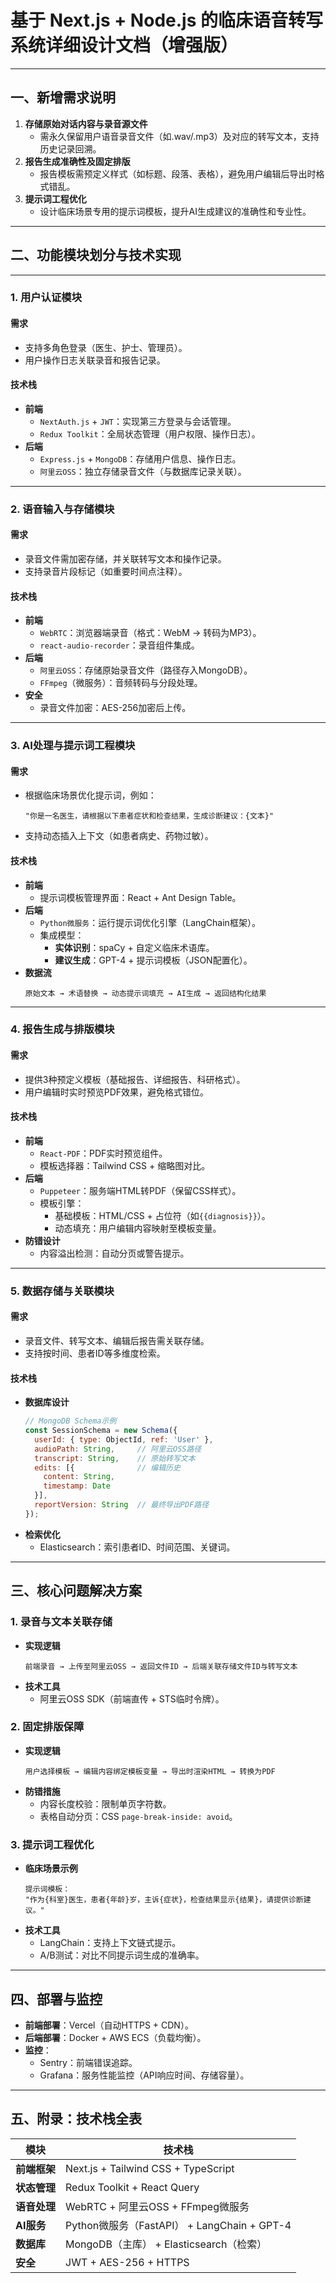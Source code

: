 # 基于 Next.js + Node.js 的临床语音转写系统详细设计文档（增强版）

---

## **一、新增需求说明**
1. **存储原始对话内容与录音源文件**  
   - 需永久保留用户语音录音文件（如.wav/.mp3）及对应的转写文本，支持历史记录回溯。  
2. **报告生成准确性及固定排版**  
   - 报告模板需预定义样式（如标题、段落、表格），避免用户编辑后导出时格式错乱。  
3. **提示词工程优化**  
   - 设计临床场景专用的提示词模板，提升AI生成建议的准确性和专业性。  

---

## **二、功能模块划分与技术实现**

---

### **1. 用户认证模块**  
#### 需求  
- 支持多角色登录（医生、护士、管理员）。  
- 用户操作日志关联录音和报告记录。  

#### 技术栈  
- **前端**  
  - `NextAuth.js` + `JWT`：实现第三方登录与会话管理。  
  - `Redux Toolkit`：全局状态管理（用户权限、操作日志）。  
- **后端**  
  - `Express.js` + `MongoDB`：存储用户信息、操作日志。  
  - `阿里云OSS`：独立存储录音文件（与数据库记录关联）。  

---

### **2. 语音输入与存储模块**  
#### 需求  
- 录音文件需加密存储，并关联转写文本和操作记录。  
- 支持录音片段标记（如重要时间点注释）。  

#### 技术栈  
- **前端**  
  - `WebRTC`：浏览器端录音（格式：WebM → 转码为MP3）。  
  - `react-audio-recorder`：录音组件集成。  
- **后端**  
  - `阿里云OSS`：存储原始录音文件（路径存入MongoDB）。  
  - `FFmpeg`（微服务）：音频转码与分段处理。  
- **安全**  
  - 录音文件加密：AES-256加密后上传。  

---

### **3. AI处理与提示词工程模块**  
#### 需求  
- 根据临床场景优化提示词，例如：  
  ```text  
  "你是一名医生，请根据以下患者症状和检查结果，生成诊断建议：{文本}"  
  ```  
- 支持动态插入上下文（如患者病史、药物过敏）。

#### 技术栈  
- **前端**  
  - 提示词模板管理界面：React + Ant Design Table。  
- **后端**  
  - `Python微服务`：运行提示词优化引擎（LangChain框架）。  
  - 集成模型：  
    - **实体识别**：spaCy + 自定义临床术语库。  
    - **建议生成**：GPT-4 + 提示词模板（JSON配置化）。  
- **数据流**  
  ```text  
  原始文本 → 术语替换 → 动态提示词填充 → AI生成 → 返回结构化结果  
  ```  

---

### **4. 报告生成与排版模块**  
#### 需求  
- 提供3种预定义模板（基础报告、详细报告、科研格式）。  
- 用户编辑时实时预览PDF效果，避免格式错位。  

#### 技术栈  
- **前端**  
  - `React-PDF`：PDF实时预览组件。  
  - 模板选择器：Tailwind CSS + 缩略图对比。  
- **后端**  
  - `Puppeteer`：服务端HTML转PDF（保留CSS样式）。  
  - 模板引擎：  
    - 基础模板：HTML/CSS + 占位符（如`{{diagnosis}}`）。  
    - 动态填充：用户编辑内容映射至模板变量。  
- **防错设计**  
  - 内容溢出检测：自动分页或警告提示。  

---

### **5. 数据存储与关联模块**  
#### 需求  
- 录音文件、转写文本、编辑后报告需关联存储。  
- 支持按时间、患者ID等多维度检索。  

#### 技术栈  
- **数据库设计**  
  ```javascript  
  // MongoDB Schema示例  
  const SessionSchema = new Schema({  
    userId: { type: ObjectId, ref: 'User' },  
    audioPath: String,     // 阿里云OSS路径  
    transcript: String,    // 原始转写文本  
    edits: [{              // 编辑历史  
      content: String,  
      timestamp: Date  
    }],  
    reportVersion: String  // 最终导出PDF路径  
  });  
  ```  
- **检索优化**  
  - Elasticsearch：索引患者ID、时间范围、关键词。  

---

## **三、核心问题解决方案**  
### **1. 录音与文本关联存储**  
- **实现逻辑**  
  ```text  
  前端录音 → 上传至阿里云OSS → 返回文件ID → 后端关联存储文件ID与转写文本  
  ```  
- **技术工具**  
  - 阿里云OSS SDK（前端直传 + STS临时令牌）。  

### **2. 固定排版保障**  
- **实现逻辑**  
  ```text  
  用户选择模板 → 编辑内容绑定模板变量 → 导出时渲染HTML → 转换为PDF  
  ```  
- **防错措施**  
  - 内容长度校验：限制单页字符数。  
  - 表格自动分页：CSS `page-break-inside: avoid`。  

### **3. 提示词工程优化**  
- **临床场景示例**  
  ```text  
  提示词模板：  
  "作为{科室}医生，患者{年龄}岁，主诉{症状}，检查结果显示{结果}，请提供诊断建议。"  
  ```  
- **技术工具**  
  - LangChain：支持上下文链式提示。  
  - A/B测试：对比不同提示词生成的准确率。  

---

## **四、部署与监控**  
- **前端部署**：Vercel（自动HTTPS + CDN）。  
- **后端部署**：Docker + AWS ECS（负载均衡）。  
- **监控**：  
  - Sentry：前端错误追踪。  
  - Grafana：服务性能监控（API响应时间、存储容量）。  

---

## **五、附录：技术栈全表**  
| 模块               | 技术栈                                                                 |  
|--------------------|----------------------------------------------------------------------|  
| **前端框架**       | Next.js + Tailwind CSS + TypeScript                                  |  
| **状态管理**       | Redux Toolkit + React Query                                         |  
| **语音处理**       | WebRTC + 阿里云OSS + FFmpeg微服务                                     |  
| **AI服务**         | Python微服务（FastAPI） + LangChain + GPT-4                          |  
| **数据库**         | MongoDB（主库） + Elasticsearch（检索）                               |  
| **安全**           | JWT + AES-256 + HTTPS                                                |  